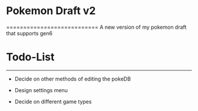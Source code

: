 # Pokemon Draft v2
===========================
A new version of my pokemon draft that supports gen6

# Todo-List
----------------
- Decide on other methods of editing the pokeDB

- Design settings menu

- Decide on different game types